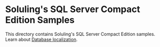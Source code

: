 # Soluling's SQL Server Compact Edition Samples

This directory contains Soluling's SQL Server Compact Edition samples. Learn about [Database localization](https://www.soluling.com/Help/Database/Index.htm).

